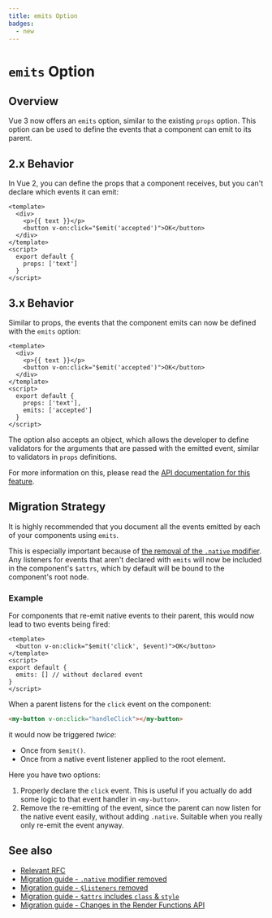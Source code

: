 ```yaml
---
title: emits Option
badges:
  - new
---
```


# `emits` Option <MigrationBadges :badges="$frontmatter.badges" />

## Overview

Vue 3 now offers an `emits` option, similar to the existing `props` option. This option can be used to define the events that a component can emit to its parent.

## 2.x Behavior

In Vue 2, you can define the props that a component receives, but you can't declare which events it can emit:

```vue
<template>
  <div>
    <p>{{ text }}</p>
    <button v-on:click="$emit('accepted')">OK</button>
  </div>
</template>
<script>
  export default {
    props: ['text']
  }
</script>
```

## 3.x Behavior

Similar to props, the events that the component emits can now be defined with the `emits` option:

```vue
<template>
  <div>
    <p>{{ text }}</p>
    <button v-on:click="$emit('accepted')">OK</button>
  </div>
</template>
<script>
  export default {
    props: ['text'],
    emits: ['accepted']
  }
</script>
```

The option also accepts an object, which allows the developer to define validators for the arguments that are passed with the emitted event, similar to validators in `props` definitions.

For more information on this, please read the [API documentation for this feature](../../api/options-data.md#emits).

## Migration Strategy

It is highly recommended that you document all the events emitted by each of your components using `emits`.

This is especially important because of [the removal of the `.native` modifier](./v-on-native-modifier-removed.md). Any listeners for events that aren't declared with `emits` will now be included in the component's `$attrs`, which by default will be bound to the component's root node.

### Example

For components that re-emit native events to their parent, this would now lead to two events being fired:

```vue
<template>
  <button v-on:click="$emit('click', $event)">OK</button>
</template>
<script>
export default {
  emits: [] // without declared event
}
</script>
```

When a parent listens for the `click` event on the component:

```html
<my-button v-on:click="handleClick"></my-button>
```

it would now be triggered _twice_:

- Once from `$emit()`.
- Once from a native event listener applied to the root element.

Here you have two options:

1. Properly declare the `click` event. This is useful if you actually do add some logic to that event handler in `<my-button>`.
2. Remove the re-emitting of the event, since the parent can now listen for the native event easily, without adding `.native`. Suitable when you really only re-emit the event anyway.

## See also

- [Relevant RFC](https://github.com/vuejs/rfcs/blob/master/active-rfcs/0030-emits-option.md)
- [Migration guide - `.native` modifier removed](./v-on-native-modifier-removed.md)
- [Migration guide - `$listeners` removed](./listeners-removed.md)
- [Migration guide - `$attrs` includes `class` & `style`](./attrs-includes-class-style.md)
- [Migration guide - Changes in the Render Functions API](./render-function-api.md)
